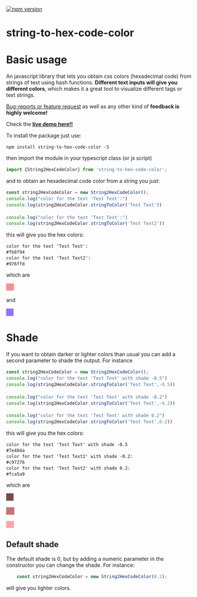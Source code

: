 [![npm version](https://badge.fury.io/js/string-to-hex-code-color.svg)](https://badge.fury.io/js/string-to-hex-code-color)

string-to-hex-code-color
===========
# Basic usage

An javascript library that lets you obtain css colors (hexadecimal code) from strings of text using hash functions. **Different text inputs will give you different colors**, which makes it a great tool to visualize different tags or text strings. 

[Bug-reports or feature request](https://github.com/HugoJBello/string-to-hex-code-color/issues) as well as any other kind of **feedback is highly welcome!**


Check the [**live demo here!!**](https://string-to-hex-code-color.firebaseapp.com/)

To install the package just use:

```
npm install string-to-hex-code-color -S
```


then import the module in your typescript class (or js script)

```typescript
import {String2HexCodeColor} from 'string-to-hex-code-color';
```

and to obtain an hexadecimal code color from a string you just:


```typescript
const string2HexCodeColor = new String2HexCodeColor();
console.log("color for the text 'Test Text':")
console.log(string2HexCodeColor.stringToColor('Test Text'))

console.log("color for the text 'Test Text':")
console.log(string2HexCodeColor.stringToColor('Test Text2'))
```

this will give you the hex colors: 

```
color for the text 'Test Text':
#fb8f94
color for the text 'Test Text2':
#976ffd
```

which are

![](https://raw.githubusercontent.com/HugoJBello/string-to-hex-code-color/master/screenshots/str2col1TextExample.png)

and 

![](https://raw.githubusercontent.com/HugoJBello/string-to-hex-code-color/master/screenshots/str2col1TextExample2.png)

# Shade

If you want to obtain darker or lighter colors than usual you can add a second parameter to shade the output. For instance


```typescript
const string2HexCodeColor = new String2HexCodeColor();
console.log("color for the text 'Test Text' with shade -0.5")
console.log(string2HexCodeColor.stringToColor('Test Text',-0.5))

console.log("color for the text 'Test Text' with shade -0.2")
console.log(string2HexCodeColor.stringToColor('Test Text',-0.2))

console.log("color for the text 'Test Text' with shade 0.2")
console.log(string2HexCodeColor.stringToColor('Test Text',0.2))
```

this will give you the hex colors: 

```
color for the text 'Test Text' with shade -0.5
#7e484a
color for the text 'Test Text2' with shade -0.2:
#c97276
color for the text 'Test Text2' with shade 0.2:
#fca5a9
```

which are

![](https://raw.githubusercontent.com/HugoJBello/string-to-hex-code-color/master/screenshots/shade1.png)


![](https://raw.githubusercontent.com/HugoJBello/string-to-hex-code-color/master/screenshots/shade2.png)

![](https://raw.githubusercontent.com/HugoJBello/string-to-hex-code-color/master/screenshots/shade3.png)

## Default shade
The default shade is 0, but by adding a numeric parameter in the constructor you can change the shade. For instance:

```typescript
    const string2HexCodeColor = new String2HexCodeColor(0.2);
```

will give you lighter colors.
